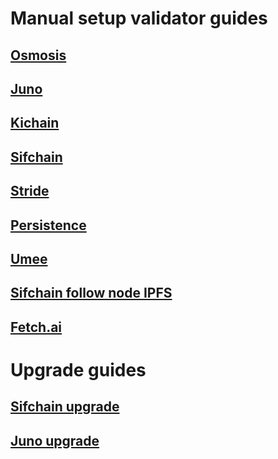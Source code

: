 # Manual setup validator guides

## [Osmosis](https://github.com/cosmostake/validator/blob/main/guides/osmosis/osmosis_setup_validator.md)

## [Juno](https://github.com/cosmostake/validator/blob/main/guides/juno/juno_setup_validator.md)

## [Kichain](https://github.com/cosmostake/validator/blob/main/guides/kichain/kichain_setup_validator.md)

## [Sifchain](https://github.com/cosmostake/validator/blob/main/guides/sifchain/sifchain_setup_validator.md)

## [Stride](https://github.com/cosmostake/validator/blob/main/guides/stride/stride_setup_validator.md)

## [Persistence](https://github.com/cosmostake/validator/blob/main/guides/persistence/persistence_setup_validator.md)

## [Umee](https://github.com/cosmostake/validator/blob/main/guides/persistence/umee_setup_validator.md)

## [Sifchain follow node IPFS](https://github.com/cosmostake/validator/blob/main/guides/sifchain/follow_node_ipfs.md)

## [Fetch.ai](https://github.com/cosmostake/validator/blob/main/guides/fetch/fetch_setup_validator.md)

# Upgrade guides

## [Sifchain upgrade](https://github.com/cosmostake/validator/tree/main/guides/sifchain)

## [Juno upgrade](https://github.com/cosmostake/validator/tree/main/guides/juno)
